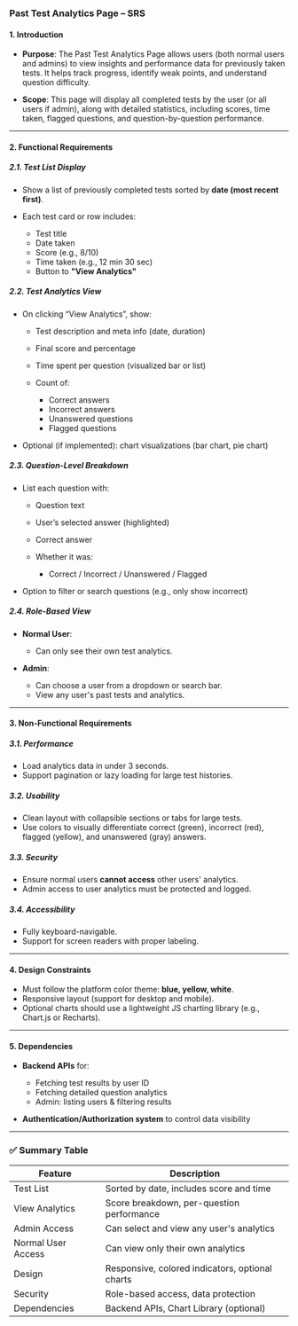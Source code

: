 

### **Past Test Analytics Page – SRS**

#### 1. **Introduction**

* **Purpose**:
  The Past Test Analytics Page allows users (both normal users and admins) to view insights and performance data for previously taken tests. It helps track progress, identify weak points, and understand question difficulty.

* **Scope**:
  This page will display all completed tests by the user (or all users if admin), along with detailed statistics, including scores, time taken, flagged questions, and question-by-question performance.

---

#### 2. **Functional Requirements**

##### 2.1. **Test List Display**

* Show a list of previously completed tests sorted by **date (most recent first)**.
* Each test card or row includes:

  * Test title
  * Date taken
  * Score (e.g., 8/10)
  * Time taken (e.g., 12 min 30 sec)
  * Button to **"View Analytics"**

##### 2.2. **Test Analytics View**

* On clicking “View Analytics”, show:

  * Test description and meta info (date, duration)
  * Final score and percentage
  * Time spent per question (visualized bar or list)
  * Count of:

    * Correct answers
    * Incorrect answers
    * Unanswered questions
    * Flagged questions
* Optional (if implemented): chart visualizations (bar chart, pie chart)

##### 2.3. **Question-Level Breakdown**

* List each question with:

  * Question text
  * User’s selected answer (highlighted)
  * Correct answer
  * Whether it was:

    * Correct / Incorrect / Unanswered / Flagged
* Option to filter or search questions (e.g., only show incorrect)

##### 2.4. **Role-Based View**

* **Normal User**:

  * Can only see their own test analytics.
* **Admin**:

  * Can choose a user from a dropdown or search bar.
  * View any user's past tests and analytics.

---

#### 3. **Non-Functional Requirements**

##### 3.1. **Performance**

* Load analytics data in under 3 seconds.
* Support pagination or lazy loading for large test histories.

##### 3.2. **Usability**

* Clean layout with collapsible sections or tabs for large tests.
* Use colors to visually differentiate correct (green), incorrect (red), flagged (yellow), and unanswered (gray) answers.

##### 3.3. **Security**

* Ensure normal users **cannot access** other users' analytics.
* Admin access to user analytics must be protected and logged.

##### 3.4. **Accessibility**

* Fully keyboard-navigable.
* Support for screen readers with proper labeling.

---

#### 4. **Design Constraints**

* Must follow the platform color theme: **blue, yellow, white**.
* Responsive layout (support for desktop and mobile).
* Optional charts should use a lightweight JS charting library (e.g., Chart.js or Recharts).

---

#### 5. **Dependencies**

* **Backend APIs** for:

  * Fetching test results by user ID
  * Fetching detailed question analytics
  * Admin: listing users & filtering results
* **Authentication/Authorization system** to control data visibility

---

### ✅ Summary Table

| Feature            | Description                                     |
| ------------------ | ----------------------------------------------- |
| Test List          | Sorted by date, includes score and time         |
| View Analytics     | Score breakdown, per-question performance       |
| Admin Access       | Can select and view any user's analytics        |
| Normal User Access | Can view only their own analytics               |
| Design             | Responsive, colored indicators, optional charts |
| Security           | Role-based access, data protection              |
| Dependencies       | Backend APIs, Chart Library (optional)          |


